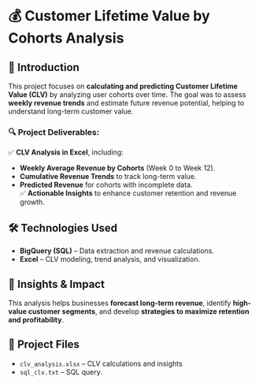 # 💰 Customer Lifetime Value by Cohorts Analysis  

## 📌 Introduction  

This project focuses on **calculating and predicting Customer Lifetime Value (CLV)** by analyzing user cohorts over time. The goal was to assess **weekly revenue trends** and estimate future revenue potential, helping to understand long-term customer value.  

### 🔍 Project Deliverables:  
✅ **CLV Analysis in Excel**, including:  
   - **Weekly Average Revenue by Cohorts** (Week 0 to Week 12).  
   - **Cumulative Revenue Trends** to track long-term value.  
   - **Predicted Revenue** for cohorts with incomplete data.  
✅ **Actionable Insights** to enhance customer retention and revenue growth.  

## 🛠️ Technologies Used  

- **BigQuery (SQL)** – Data extraction and revenue calculations.  
- **Excel** – CLV modeling, trend analysis, and visualization.  

## 🚀 Insights & Impact  

This analysis helps businesses **forecast long-term revenue**, identify **high-value customer segments**, and develop **strategies to maximize retention and profitability**.  

## 📂 Project Files  

- `clv_analysis.xlsx` – CLV calculations and insights
- `sql_clv.txt` – SQL query.
